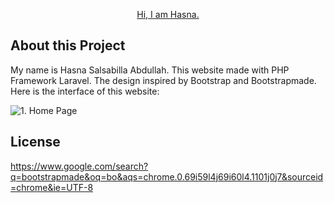 <p align="center"><a href="https://github.com/HasnaChan/SLMeet3WebProgHasna" target="_blank">Hi, I am Hasna.</a></p>

## About this Project
My name is Hasna Salsabilla Abdullah. This website made with PHP Framework Laravel. The design inspired by Bootstrap and Bootstrapmade. Here is the interface of this website:


![1. Home Page](https://github.com/HasnaChan/SLMeet3WebProgHasna/blob/main/web%20documentation/home.jpg"Title")


## License
https://www.google.com/search?q=bootstrapmade&oq=bo&aqs=chrome.0.69i59l4j69i60l4.1101j0j7&sourceid=chrome&ie=UTF-8
